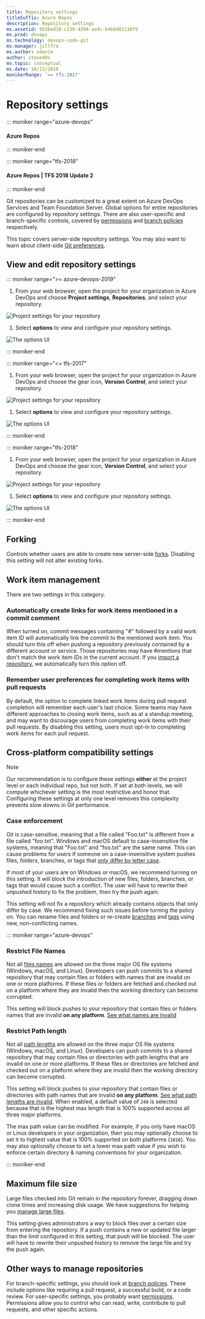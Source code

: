 ```yaml
---
title: Repository settings
titleSuffix: Azure Repos
description: Repository settings
ms.assetid: 9336ed18-c239-4394-aa4c-64b6d01130f9
ms.prod: devops
ms.technology: devops-code-git 
ms.manager: jillfra
ms.author: sdanie
author: steved0x
ms.topic: conceptual
ms.date: 10/12/2018
monikerRange: '>= tfs-2017'
---
```


# Repository settings

::: moniker range="azure-devops"

#### Azure Repos

::: moniker-end

::: moniker range="tfs-2018"

#### Azure Repos | TFS 2018 Update 2

::: moniker-end

Git repositories can be customized to a great extent on Azure DevOps Services and Team Foundation Server.
Global options for entire repositories are configured by repository settings.
There are also user-specific and branch-specific controls, covered by [permissions](../../organizations/security/set-git-tfvc-repository-permissions.md#git-repository) and [branch policies](branch-policies.md) respectively.

This topic covers server-side repository settings.
You may also want to learn about client-side [Git preferences](git-config.md).

## View and edit repository settings

::: moniker range=">= azure-devops-2019"

1. From your web browser, open the project for your organization in Azure DevOps and choose **Project settings**, **Repositories**, and select your repository.

  ![Project settings for your repository](_img/repository-settings/project-repository-settings.png)

1. Select **options** to view and configure your repository settings.

  ![The options UI](_img/repository-settings/repository-settings.png)

::: moniker-end

::: moniker range="<= tfs-2017"

1. From your web browser, open the project for your organization in Azure DevOps and choose the gear icon, **Version Control**, and select your repository.

  ![Project settings for your repository](_img/repository-settings/project-repository-settings-prev-nav.png)

1. Select **options** to view and configure your repository settings.

  ![The options UI](_img/repository-settings/repository-settings.png)

::: moniker-end

::: moniker range="tfs-2018"

1. From your web browser, open the project for your organization in Azure DevOps and choose the gear icon, **Version Control**, and select your repository.

  ![Project settings for your repository](_img/repository-settings/project-repository-settings-prev-nav.png)

1. Select **options** to view and configure your repository settings.

  ![The options UI](_img/repository-settings/repository-settings-tfs2018.2.png)

::: moniker-end

## Forking

Controls whether users are able to create new server-side [forks](forks.md).
Disabling this setting will not alter existing forks.

## Work item management

There are two settings in this category.

### Automatically create links for work items mentioned in a commit comment

When turned on, commit messages containing "#" followed by a valid work item ID will automatically link the commit to the mentioned work item.
You should turn this off when pushing a repository previously contained by a different account or service.
Those repositories may have #mentions that don't match the work item IDs in the current account.
If you [import a repository](import-git-repository.md), we automatically turn this option off.

### Remember user preferences for completing work items with pull requests

By default, the option to complete linked work items during pull request completion will remember each user's last choice.
Some teams may have different approaches to closing work items, such as at a standup meeting, and may want to discourage users from completing work items with their pull requests.
By disabling this setting, users must opt-in to completing work items for each pull request.  

## Cross-platform compatibility settings

>[!NOTE]
>Our recommendation is to configure these settings **either** at the project level or each individual repo, but not both. If set at both levels, we will compute whichever setting is the most restrictive and honor that. Configuring these settings at only one level removes this complexity prevents slow downs in Git performance.

### Case enforcement

Git is case-sensitive, meaning that a file called "Foo.txt" is different from a file called "foo.txt".
Windows and macOS default to case-insensitive file systems, meaning that "Foo.txt" and "foo.txt" are the same name.
This can cause problems for users if someone on a case-insensitive system pushes files, folders, branches, or tags that [only differ by letter case](os-compatibility.md).

If most of your users are on Windows or macOS, we recommend turning on this setting.
It will block the introduction of new files, folders, branches, or tags that would cause such a conflict.
The user will have to rewrite their unpushed history to fix the problem, then try the push again.

This setting will not fix a repository which already contains objects that only differ by case.
We recommend fixing such issues before turning the policy on.
You can rename files and folders or re-create [branches](create-branch.md) and [tags](git-tags.md) using new, non-conflicting names.

::: moniker range="azure-devops"

### Restrict File Names

Not all [files names](os-compatibility.md) are allowed on the three major OS file systems (Windows, macOS, and Linux). Developers can push commits to a shared repository that may contain files or folders with names that are invalid on one or more platforms. If these files or folders are fetched and checked out on a platform where they are invalid then the working directory can become corrupted.

This setting will block pushes to your repository that contain files or folders names that are invalid **on any platform**. [See what names are invalid](os-compatibility.md)

### Restrict Path length

Not all [path lengths](os-compatibility.md) are allowed on the three major OS file systems (Windows, macOS, and Linux). Developers can push commits to a shared repository that may contain files or directories with path lengths that are invalid on one or more platforms. If these files or directories are fetched and checked out on a platform where they are invalid then the working directory can become corrupted.

This setting will block pushes to your repository that contain files or directories with path names that are invalid **on any platform**. [See what path lengths are invalid](os-compatibility.md). When enabled, a default value of `248` is selected because that is the highest max length that is 100% supported across all three major platforms. 

The max path value can be modified. For example, if you only have macOS or Linux developers in your organization, then you may optionally choose to set it to highest value that is 100% supported on both platforms (`1016`). You may also optionally choose to set a lower max path value if you wish to enforce certain directory & naming conventions for your organization.

::: moniker-end

## Maximum file size

Large files checked into Git remain in the repository forever, dragging down clone times and increasing disk usage.
We have suggestions for helping you [manage large files](manage-large-files.md).

This setting gives administrators a way to block files over a certain size from entering the repository.
If a push contains a new or updated file larger than the limit configured in this setting, that push will be blocked.
The user will have to rewrite their unpushed history to remove the large file and try the push again.

## Other ways to manage repositories

For branch-specific settings, you should look at [branch policies](branch-policies.md).
These include options like requiring a pull request, a successful build, or a code review.
For user-specific settings, you probably want [permissions](../../organizations/security/set-git-tfvc-repository-permissions.md#git-repository).
Permissions allow you to control who can read, write, contribute to pull requests, and other specific actions.
